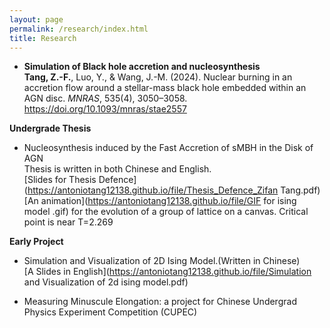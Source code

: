 ```yaml
---
layout: page
permalink: /research/index.html
title: Research
---
```


- **Simulation of Black hole accretion and nucleosynthesis** <br>
**Tang, Z.-F.**, Luo, Y., & Wang, J.-M. (2024). Nuclear burning in an accretion flow around a stellar-mass black hole embedded within an AGN disc. *MNRAS*, 535(4), 3050–3058. https://doi.org/10.1093/mnras/stae2557

**Undergrade Thesis**
- Nucleosynthesis induced by the Fast Accretion of sMBH in the Disk of AGN<br>
Thesis is written in both Chinese and English. <br>
[Slides for Thesis Defence](https://antoniotang12138.github.io/file/Thesis_Defence_Zifan Tang.pdf)<br>
[An animation](https://antoniotang12138.github.io/file/GIF for ising model .gif) for the evolution of a group of lattice on a canvas. Critical point is near T=2.269

**Early Project**
- Simulation and Visualization of 2D Ising Model.(Written in Chinese)<br>
[A Slides in English](https://antoniotang12138.github.io/file/Simulation and Visualization of 2d ising model.pdf)

- Measuring Minuscule Elongation: a project for Chinese Undergrad Physics Experiment Competition (CUPEC)